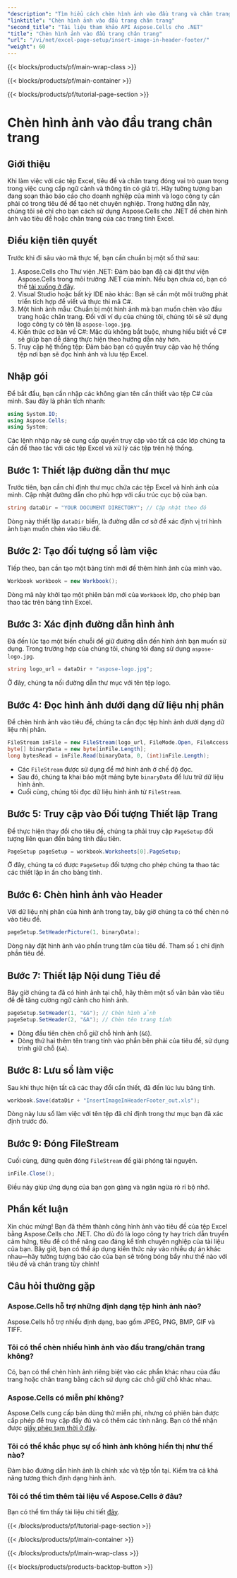 ```yaml
---
"description": "Tìm hiểu cách chèn hình ảnh vào đầu trang và chân trang bằng Aspose.Cells cho .NET với hướng dẫn từng bước toàn diện này."
"linktitle": "Chèn hình ảnh vào đầu trang chân trang"
"second_title": "Tài liệu tham khảo API Aspose.Cells cho .NET"
"title": "Chèn hình ảnh vào đầu trang chân trang"
"url": "/vi/net/excel-page-setup/insert-image-in-header-footer/"
"weight": 60
---
```


{{< blocks/products/pf/main-wrap-class >}}

{{< blocks/products/pf/main-container >}}

{{< blocks/products/pf/tutorial-page-section >}}

# Chèn hình ảnh vào đầu trang chân trang

## Giới thiệu

Khi làm việc với các tệp Excel, tiêu đề và chân trang đóng vai trò quan trọng trong việc cung cấp ngữ cảnh và thông tin có giá trị. Hãy tưởng tượng bạn đang soạn thảo báo cáo cho doanh nghiệp của mình và logo công ty cần phải có trong tiêu đề để tạo nét chuyên nghiệp. Trong hướng dẫn này, chúng tôi sẽ chỉ cho bạn cách sử dụng Aspose.Cells cho .NET để chèn hình ảnh vào tiêu đề hoặc chân trang của các trang tính Excel.

## Điều kiện tiên quyết

Trước khi đi sâu vào mã thực tế, bạn cần chuẩn bị một số thứ sau:

1. Aspose.Cells cho Thư viện .NET: Đảm bảo bạn đã cài đặt thư viện Aspose.Cells trong môi trường .NET của mình. Nếu bạn chưa có, bạn có thể [tải xuống ở đây](https://releases.aspose.com/cells/net/).
2. Visual Studio hoặc bất kỳ IDE nào khác: Bạn sẽ cần một môi trường phát triển tích hợp để viết và thực thi mã C#.
3. Một hình ảnh mẫu: Chuẩn bị một hình ảnh mà bạn muốn chèn vào đầu trang hoặc chân trang. Đối với ví dụ của chúng tôi, chúng tôi sẽ sử dụng logo công ty có tên là `aspose-logo.jpg`.
4. Kiến thức cơ bản về C#: Mặc dù không bắt buộc, nhưng hiểu biết về C# sẽ giúp bạn dễ dàng thực hiện theo hướng dẫn này hơn.
5. Truy cập hệ thống tệp: Đảm bảo bạn có quyền truy cập vào hệ thống tệp nơi bạn sẽ đọc hình ảnh và lưu tệp Excel.

## Nhập gói

Để bắt đầu, bạn cần nhập các không gian tên cần thiết vào tệp C# của mình. Sau đây là phân tích nhanh:

```csharp
using System.IO;
using Aspose.Cells;
using System;
```

Các lệnh nhập này sẽ cung cấp quyền truy cập vào tất cả các lớp chúng ta cần để thao tác với các tệp Excel và xử lý các tệp trên hệ thống.

## Bước 1: Thiết lập đường dẫn thư mục

Trước tiên, bạn cần chỉ định thư mục chứa các tệp Excel và hình ảnh của mình. Cập nhật đường dẫn cho phù hợp với cấu trúc cục bộ của bạn.

```csharp
string dataDir = "YOUR DOCUMENT DIRECTORY"; // Cập nhật theo đó
```

Dòng này thiết lập `dataDir` biến, là đường dẫn cơ sở để xác định vị trí hình ảnh bạn muốn chèn vào tiêu đề.

## Bước 2: Tạo đối tượng sổ làm việc

Tiếp theo, bạn cần tạo một bảng tính mới để thêm hình ảnh của mình vào.

```csharp
Workbook workbook = new Workbook();
```

Dòng mã này khởi tạo một phiên bản mới của `Workbook` lớp, cho phép bạn thao tác trên bảng tính Excel.

## Bước 3: Xác định đường dẫn hình ảnh

Đã đến lúc tạo một biến chuỗi để giữ đường dẫn đến hình ảnh bạn muốn sử dụng. Trong trường hợp của chúng tôi, chúng tôi đang sử dụng `aspose-logo.jpg`.

```csharp
string logo_url = dataDir + "aspose-logo.jpg";
```

Ở đây, chúng ta nối đường dẫn thư mục với tên tệp logo.

## Bước 4: Đọc hình ảnh dưới dạng dữ liệu nhị phân

Để chèn hình ảnh vào tiêu đề, chúng ta cần đọc tệp hình ảnh dưới dạng dữ liệu nhị phân.

```csharp
FileStream inFile = new FileStream(logo_url, FileMode.Open, FileAccess.Read);
byte[] binaryData = new byte[inFile.Length];
long bytesRead = inFile.Read(binaryData, 0, (int)inFile.Length);
```

- Các `FileStream` được sử dụng để mở hình ảnh ở chế độ đọc.
- Sau đó, chúng ta khai báo một mảng byte `binaryData` để lưu trữ dữ liệu hình ảnh.
- Cuối cùng, chúng tôi đọc dữ liệu hình ảnh từ `FileStream`.

## Bước 5: Truy cập vào Đối tượng Thiết lập Trang

Để thực hiện thay đổi cho tiêu đề, chúng ta phải truy cập `PageSetup` đối tượng liên quan đến bảng tính đầu tiên. 

```csharp
PageSetup pageSetup = workbook.Worksheets[0].PageSetup;
```

Ở đây, chúng ta có được `PageSetup` đối tượng cho phép chúng ta thao tác các thiết lập in ấn cho bảng tính.

## Bước 6: Chèn hình ảnh vào Header

Với dữ liệu nhị phân của hình ảnh trong tay, bây giờ chúng ta có thể chèn nó vào tiêu đề.

```csharp
pageSetup.SetHeaderPicture(1, binaryData);
```

Dòng này đặt hình ảnh vào phần trung tâm của tiêu đề. Tham số `1` chỉ định phần tiêu đề.

## Bước 7: Thiết lập Nội dung Tiêu đề

Bây giờ chúng ta đã có hình ảnh tại chỗ, hãy thêm một số văn bản vào tiêu đề để tăng cường ngữ cảnh cho hình ảnh. 

```csharp
pageSetup.SetHeader(1, "&G"); // Chèn hình ảnh
pageSetup.SetHeader(2, "&A"); // Chèn tên trang tính
```

- Dòng đầu tiên chèn chỗ giữ chỗ hình ảnh (`&G`).
- Dòng thứ hai thêm tên trang tính vào phần bên phải của tiêu đề, sử dụng trình giữ chỗ (`&A`).

## Bước 8: Lưu sổ làm việc

Sau khi thực hiện tất cả các thay đổi cần thiết, đã đến lúc lưu bảng tính.

```csharp
workbook.Save(dataDir + "InsertImageInHeaderFooter_out.xls");
```

Dòng này lưu sổ làm việc với tên tệp đã chỉ định trong thư mục bạn đã xác định trước đó.

## Bước 9: Đóng FileStream

Cuối cùng, đừng quên đóng `FileStream` để giải phóng tài nguyên.

```csharp
inFile.Close();
```

Điều này giúp ứng dụng của bạn gọn gàng và ngăn ngừa rò rỉ bộ nhớ.

## Phần kết luận

Xin chúc mừng! Bạn đã thêm thành công hình ảnh vào tiêu đề của tệp Excel bằng Aspose.Cells cho .NET. Cho dù đó là logo công ty hay trích dẫn truyền cảm hứng, tiêu đề có thể nâng cao đáng kể tính chuyên nghiệp của tài liệu của bạn. Bây giờ, bạn có thể áp dụng kiến thức này vào nhiều dự án khác nhau—hãy tưởng tượng báo cáo của bạn sẽ trông bóng bẩy như thế nào với tiêu đề và chân trang tùy chỉnh!

## Câu hỏi thường gặp

### Aspose.Cells hỗ trợ những định dạng tệp hình ảnh nào?
Aspose.Cells hỗ trợ nhiều định dạng, bao gồm JPEG, PNG, BMP, GIF và TIFF.

### Tôi có thể chèn nhiều hình ảnh vào đầu trang/chân trang không?
Có, bạn có thể chèn hình ảnh riêng biệt vào các phần khác nhau của đầu trang hoặc chân trang bằng cách sử dụng các chỗ giữ chỗ khác nhau.

### Aspose.Cells có miễn phí không?
Aspose.Cells cung cấp bản dùng thử miễn phí, nhưng có phiên bản được cấp phép để truy cập đầy đủ và có thêm các tính năng. Bạn có thể nhận được [giấy phép tạm thời ở đây](https://purchase.aspose.com/temporary-license/).

### Tôi có thể khắc phục sự cố hình ảnh không hiển thị như thế nào?
Đảm bảo đường dẫn hình ảnh là chính xác và tệp tồn tại. Kiểm tra cả khả năng tương thích định dạng hình ảnh.

### Tôi có thể tìm thêm tài liệu về Aspose.Cells ở đâu?
Bạn có thể tìm thấy tài liệu chi tiết [đây](https://reference.aspose.com/cells/net/).

{{< /blocks/products/pf/tutorial-page-section >}}

{{< /blocks/products/pf/main-container >}}

{{< /blocks/products/pf/main-wrap-class >}}

{{< blocks/products/products-backtop-button >}}